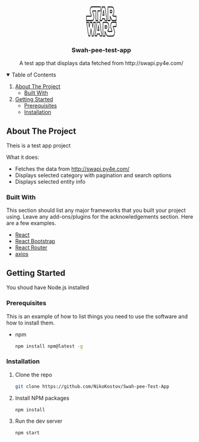<!-- PROJECT LOGO -->
<br />
<p align="center">
  <a href="https://github.com/NikoKostov/Swah-pee-Test-App">
    <img src="src/ghlogo.png" alt="Logo" width="80" height="80">
  </a>

  <h3 align="center">Swah-pee-test-app</h3>

  <p align="center">
    A test app that displays data fetched from http://swapi.py4e.com/ 
   
  </p>
</p>

<!-- TABLE OF CONTENTS -->
<details open="open">
  <summary>Table of Contents</summary>
  <ol>
    <li>
      <a href="#about-the-project">About The Project</a>
      <ul>
        <li><a href="#built-with">Built With</a></li>
      </ul>
    </li>
    <li>
      <a href="#getting-started">Getting Started</a>
      <ul>
        <li><a href="#prerequisites">Prerequisites</a></li>
        <li><a href="#installation">Installation</a></li>
      </ul>
    </li>
      </ol>
</details>

<!-- ABOUT THE PROJECT -->

## About The Project

Theis is a test app project

What it does:

- Fetches the data from http://swapi.py4e.com/
- Displays selected category with pagination and search options
- Displays selected entity info

### Built With

This section should list any major frameworks that you built your project using. Leave any add-ons/plugins for the acknowledgements section. Here are a few examples.

- [React](https://reactjs.org/)
- [React Bootstrap](https://react-bootstrap.github.io/)
- [React Router](https://reactrouter.com/)
- [axios](https://github.com/axios/axios)

<!-- GETTING STARTED -->

## Getting Started

You shoud have Node.js installed

### Prerequisites

This is an example of how to list things you need to use the software and how to install them.

- npm
  ```sh
  npm install npm@latest -g
  ```

### Installation

1. Clone the repo
   ```sh
   git clone https://github.com/NikoKostov/Swah-pee-Test-App
   ```
2. Install NPM packages
   ```sh
   npm install
   ```
3. Run the dev server
   ```sh
   npm start
   ```
